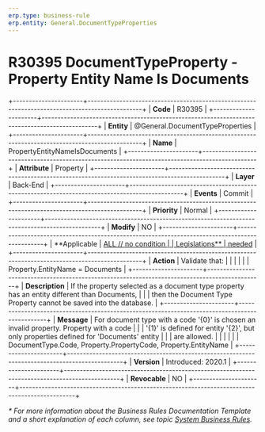 ```yaml
---
erp.type: business-rule
erp.entity: General.DocumentTypeProperties
---
```


# R30395 DocumentTypeProperty - Property Entity Name Is Documents
+----------------------+-----------------------------------------------------------------------------------------------+
| **Code**             | R30395                                                                                        |
+----------------------+-----------------------------------------------------------------------------------------------+
| **Entity**           | @General.DocumentTypeProperties                                                               |
+----------------------+-----------------------------------------------------------------------------------------------+
| **Name**             | PropertyEntityNameIsDocuments                                                                 |
+----------------------+-----------------------------------------------------------------------------------------------+
| **Attribute**        | Property                                                                                      |
+----------------------+-----------------------------------------------------------------------------------------------+
| **Layer**            | Back-End                                                                                      |
+----------------------+-----------------------------------------------------------------------------------------------+
| **Events**           | Commit                                                                                        |
+----------------------+-----------------------------------------------------------------------------------------------+
| **Priority**         | Normal                                                                                        |
+----------------------+-----------------------------------------------------------------------------------------------+
| **Modify**           | NO                                                                                            |
+----------------------+-----------------------------------------------------------------------------------------------+
| **Applicable         | [ALL // no condition                                                                          |
| Legislations**       | needed](xref:applicable-legislations)                                                         |
+----------------------+-----------------------------------------------------------------------------------------------+
| **Action**           | Validate that:                                                                                |
|                      |                                                                                               |
|                      | Property.EntityName = Documents                                                               |
+----------------------+-----------------------------------------------------------------------------------------------+
| **Description**      | If the property selected as a document type property has an entity different than Documents,  |
|                      | then the Document Type Property cannot be saved into the database.                            |
+----------------------+-----------------------------------------------------------------------------------------------+
| **Message**          | For document type with a code \'{0}\' is chosen an invalid property. Property with a code     |
|                      | \'{1}\' is defined for entity \'{2}\', but only properties defined for \'Documents\' entity   |
|                      | are allowed.                                                                                  |
|                      |                                                                                               |
|                      | DocumentType.Code, Property.PropertyCode, Property.EntityName                                 |
+----------------------+-----------------------------------------------------------------------------------------------+
| **Version**          | Introduced: 2020.1                                                                            |
+----------------------+-----------------------------------------------------------------------------------------------+
| **Revocable**        | NO                                                                                            |
+----------------------+-----------------------------------------------------------------------------------------------+

*\* For more information about the Business Rules Documentation Template and a short explanation of each column, see
topic [System Business Rules](../templates/template-description-system-business-rules.md).*
